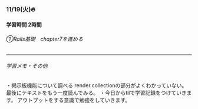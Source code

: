 ### 11/19(火)🔥
#### 学習時間 2時間
###### ①Rails基礎　chapter7を進める

***
###### 学習メモ・その他
・掲示板機能について調べる
 render.collectionの部分がよくわかっていない。
 最後にテキストをもう一度読んでみる。
・今日からtilで学習記録をつけていきます。
  アウトプットをする意識で勉強をしていきます。
